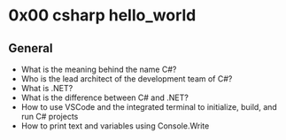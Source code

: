 # 0x00 csharp hello_world

## General

* What is the meaning behind the name C#?
* Who is the lead architect of the development team of C#?
* What is .NET?
* What is the difference between C# and .NET?
* How to use VSCode and the integrated terminal to initialize, build,  and run C# projects
* How to print text and variables using Console.Write